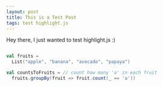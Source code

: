 ```yaml
---
layout: post
title: This is a Test Post
tags: test highlight.js
---
```


Hey there, I just wanted to test highlight.js :)

```scala

val fruits =
  List("apple", "banana", "avocado", "papaya")

val countsToFruits = // count how many 'a' in each fruit
  fruits.groupBy(fruit => fruit.count(_ == 'a'))
  
```
